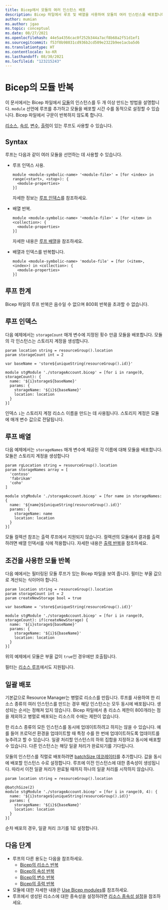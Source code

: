 ```yaml
---
title: Bicep에서 모듈의 여러 인스턴스 배포
description: Bicep 파일에서 루프 및 배열을 사용하여 모듈의 여러 인스턴스를 배포합니다.
author: mumian
ms.author: jgao
ms.topic: conceptual
ms.date: 08/27/2021
ms.openlocfilehash: 44e5a4356cac0f252b344a7acf8b68a2f51d1ef1
ms.sourcegitcommit: f53f0b98031cd936b2cd509e2322b9ee1acba5d6
ms.translationtype: HT
ms.contentlocale: ko-KR
ms.lasthandoff: 08/30/2021
ms.locfileid: "123215243"
---
```

# <a name="module-iteration-in-bicep"></a>Bicep의 모듈 반복

이 문서에서는 Bicep 파일에서 [모듈](modules.md)의 인스턴스를 두 개 이상 만드는 방법을 설명합니다. `module` 선언에 루프를 추가하고 모듈을 배포할 시간 수를 동적으로 설정할 수 있습니다. Bicep 파일에서 구문이 반복하지 않도록 합니다.

[리소스](loop-resources.md), [속성](loop-properties.md), [변수](loop-variables.md), [출력](loop-outputs.md)이 있는 루프도 사용할 수 있습니다.

## <a name="syntax"></a>Syntax

루프는 다음과 같이 여러 모듈을 선언하는 데 사용할 수 있습니다.

- 루프 인덱스 사용.

  ```bicep
  module <module-symbolic-name> '<module-file>' = [for <index> in range(<start>, <stop>): {
    <module-properties>
  }]
  ```

  자세한 정보는 [루프 인덱스](#loop-index)를 참조하세요.

- 배열 반복.

  ```bicep
  module <module-symbolic-name> '<module-file>' = [for <item> in <collection>: {
    <module-properties>
  }]
  ```

  자세한 내용은 [루프 배열](#loop-array)을 참조하세요.

- 배열과 인덱스를 반복합니다.

  ```bicep
  module <module-symbolic-name> 'module-file' = [for (<item>, <index>) in <collection>: {
    <module-properties>
  }]
  ```

## <a name="loop-limits"></a>루프 한계

Bicep 파일의 루프 반복은 음수일 수 없으며 800회 반복을 초과할 수 없습니다.

## <a name="loop-index"></a>루프 인덱스

다음 예제에서는 `storageCount` 매개 변수에 지정된 횟수 만큼 모듈을 배포합니다. 모듈의 각 인스턴스는 스토리지 계정을 생성합니다.

```bicep
param location string = resourceGroup().location
param storageCount int = 2

var baseName = 'store${uniqueString(resourceGroup().id)}'

module stgModule './storageAccount.bicep' = [for i in range(0, storageCount): {
  name: '${i}storage${baseName}'
  params: {
    storageName: '${i}${baseName}'
    location: location
  }
}]
```

인덱스 `i`는 스토리지 계정 리소스 이름을 만드는 데 사용됩니다. 스토리지 계정은 모듈에 매개 변수 값으로 전달됩니다.

## <a name="loop-array"></a>루프 배열

다음 예제에서는 `storageNames` 매개 변수에 제공된 각 이름에 대해 모듈을 배포합니다. 모듈은 스토리지 계정을 생성합니다

```bicep
param rgLocation string = resourceGroup().location
param storageNames array = [
  'contoso'
  'fabrikam'
  'coho'
]

module stgModule './storageAccount.bicep' = [for name in storageNames: {
  name: '${name}${uniqueString(resourceGroup().id)}'
  params: {
    storageName: name
    location: location
  }
}]

```

모듈 컬렉션 참조는 출력 루프에서 지원되지 않습니다. 컬렉션의 모듈에서 결과를 출력하려면 배열 인덱서를 식에 적용합니다. 자세한 내용은 [출력 반복](loop-outputs.md)을 참조하세요.

## <a name="module-iteration-with-condition"></a>조건을 사용한 모듈 반복

다음 예에서는 필터링된 모듈 루프가 있는 Bicep 파일을 보여 줍니다. 필터는 부울 값으로 계산되는 식이어야 합니다.

```bicep
param location string = resourceGroup().location
param storageCount int = 2
param createNewStorage bool = true

var baseName = 'store${uniqueString(resourceGroup().id)}'

module stgModule './storageAccount.bicep' = [for i in range(0, storageCount): if(createNewStorage) {
  name: '${i}storage${baseName}'
  params: {
    storageName: '${i}${baseName}'
    location: location
  }
}]
```

위의 예제에서 모듈은 부울 값이 `true`인 경우에만 호출됩니다.

필터는 [리소스 루프](loop-resources.md)에서도 지원됩니다.

## <a name="deploy-in-batches"></a>일괄 배포

기본값으로 Resource Manager는 병렬로 리소스를 만듭니다. 루프를 사용하여 한 리소스 종류의 여러 인스턴스를 만드는 경우 해당 인스턴스는 모두 동시에 배포됩니다. 생성되는 순서는 정해져 있지 않습니다. Bicep 파일에서 총 리소스 제한이 800개라는 점을 제외하고 병렬로 배포되는 리소스의 수에는 제한이 없습니다.

한 리소스 종류의 모든 인스턴스를 동시에 업데이트하려고 하지는 않을 수 있습니다. 예를 들어 프로덕션 환경을 업데이트할 때 특정 수를 한 번에 업데이트하도록 업데이트를 늦추려고 할 수 있습니다. 일괄 처리할 인스턴스의 하위 집합을 지정하고 동시에 배포할 수 있습니다. 다른 인스턴스는 해당 일괄 처리가 완료되기를 기다립니다.

모듈의 인스턴스를 직렬로 배포하려면 [batchSize 데코레이터](./file.md#resource-and-module-decorators)를 추가합니다. 값을 동시에 배포할 인스턴스 수로 설정합니다. 루프에 이전 인스턴스에 대한 종속성이 생성됩니다. 따라서 이전 일괄 처리가 완료될 때까지 하나의 일괄 처리를 시작하지 않습니다.

```bicep
param location string = resourceGroup().location

@batchSize(2)
module stgModule './storageAccount.bicep' = [for i in range(0, 4): {
  name: '${i}storage${uniqueString(resourceGroup().id)}'
  params: {
    storageName: '${i}${baseName}'
    location: location
  }
}]
```

순차 배포의 경우, 일괄 처리 크기를 1로 설정합니다.

## <a name="next-steps"></a>다음 단계

- 루프의 다른 용도는 다음을 참조하세요.
  - [Bicep의 리소스 반복](loop-resources.md)
  - [Bicep의 속성 반복](loop-properties.md)
  - [Bicep의 변수 반복](loop-variables.md)
  - [Bicep의 출력 반복](loop-outputs.md)
- 모듈에 대한 자세한 내용은 [Use Bicep modules](modules.md)를 참조하세요.
- 루프에서 생성된 리소스에 대한 종속성을 설정하려면 [리소스 종속성 설정](./resource-declaration.md#set-resource-dependencies)을 참조하세요.
